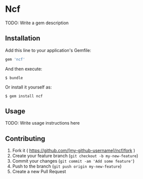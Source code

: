 # Ncf

TODO: Write a gem description

## Installation

Add this line to your application's Gemfile:

```ruby
gem 'ncf'
```

And then execute:

    $ bundle

Or install it yourself as:

    $ gem install ncf

## Usage

TODO: Write usage instructions here

## Contributing

1. Fork it ( https://github.com/[my-github-username]/ncf/fork )
2. Create your feature branch (`git checkout -b my-new-feature`)
3. Commit your changes (`git commit -am 'Add some feature'`)
4. Push to the branch (`git push origin my-new-feature`)
5. Create a new Pull Request
